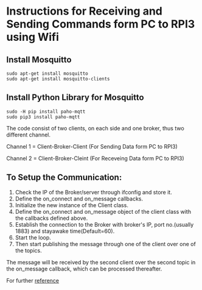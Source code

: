 # Instructions for Receiving and Sending Commands form PC to RPI3 using Wifi

## Install Mosquitto
    sudo apt-get install mosquitto
    sudo apt-get install mosquitto-clients
    
    
## Install Python Library for Mosquitto
    sudo -H pip install paho-mqtt
    sudo pip3 install paho-mqtt

The code consist of two clients, on each side and one broker, thus two different channel.


Channel 1 = Client-Broker-Client (For Sending Data form PC to RPI3)


Channel 2 = Client-Broker-Cleint (For Receveing Data form PC to RPI3)


## To Setup the Communication:

 1. Check the IP of the Broker/server through ifconfig and store it.
 2. Define the on_connect and on_message callbacks.
 3. Initialize the new instance of the Client class.
 4. Define the on_connect and on_message object of the client class with the callbacks defined above.
 5. Establish the connection to the Broker with broker's IP, port no.(usually 1883) and stayawake time(Default=60).
 6. Start the loop.
 7. Then start publishing the message through one of the client over one of the topics.

The message will be received by the second client over the second topic in the on_message callback, which can be processed thereafter.

For further [reference](http://www.steves-internet-guide.com/into-mqtt-python-client/)
